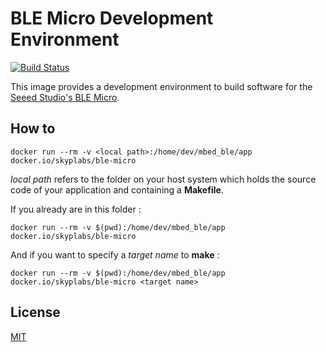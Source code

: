 # BLE Micro Development Environment

[![Build Status](https://travis-ci.org/SkypLabs/ble-micro-dockerfile.svg)](https://travis-ci.org/SkypLabs/ble-micro-dockerfile)

This image provides a development environment to build software for the [Seeed Studio's BLE Micro][1].

## How to

	docker run --rm -v <local path>:/home/dev/mbed_ble/app docker.io/skyplabs/ble-micro

*local path* refers to the folder on your host system which holds the source code of your application and containing a **Makefile**.

If you already are in this folder :

	docker run --rm -v $(pwd):/home/dev/mbed_ble/app docker.io/skyplabs/ble-micro

And if you want to specify a *target name* to **make** :

	docker run --rm -v $(pwd):/home/dev/mbed_ble/app docker.io/skyplabs/ble-micro <target name>

## License

[MIT][2]

 [1]: http://www.seeedstudio.com/depot/Seeed-Micro-BLE-Module-w-CortexM0-Based-nRF51822-SoC-p-1975.html
 [2]: http://opensource.org/licenses/MIT
